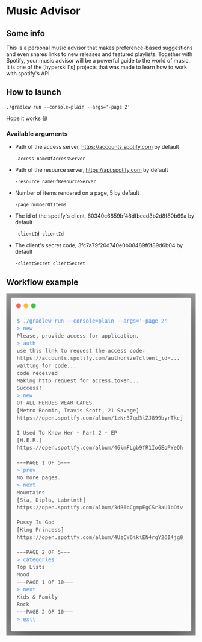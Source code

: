 # Music Advisor

## Some info

This is a personal music advisor that makes preference-based suggestions and even shares links to new releases and featured playlists. Together with Spotify, your music advisor will be a powerful guide to the world of music.\
It is one of the [hyperskill's] projects that was made to learn how to work with spotify's API.

## How to launch

```shell script
./gradlew run --console=plain --args='-page 2'
```

Hope it works 😅

### Available arguments

- Path of the access server, https://accounts.spotify.com by default
  
  ```text
  -access nameOfAccessServer
  ```

- Path of the resource server, https://api.spotify.com by default

  ```text
  -resource nameOfResourceServer
  ```
  
- Number of items rendered on a page, 5 by default

  ```text
  -page numberOfItems
  ```  

- The id of the spotify's client, 60340c6859bf48dfbecd3b2d8f80b69a by default

  ```text
  -clientId clientId
  ```  

- The client's secret code, 3fc7a79f20d740e0b08489f6f89d6b04 by default

  ```text
  -clientSecret clientSecret
  ``` 


## Workflow example

![screenshot](images/screen.png)

[hyperskill.org]: https://hyperskill.org/
